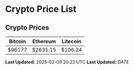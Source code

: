 # Crypto Price List

## Crypto Prices
| Bitcoin | Ethereum | Litecoin |
| ------- | -------- | -------- |
| $96177 | $2631.15 | $106.24 |
**Last Updated:** 2025-02-09 20:22 UTC
**Last Updated:** $DATE$
